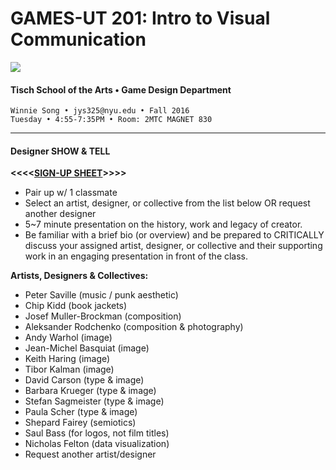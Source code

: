 # GAMES-UT 201: Intro to Visual Communication

![](http://www.fusionfilmfestival.com/wp-content/uploads/2013/01/tisch-logo-left.png)

#### Tisch School of the Arts • Game Design Department

    Winnie Song • jys325@nyu.edu • Fall 2016
    Tuesday • 4:55-7:35PM • Room: 2MTC MAGNET 830

---

#### Designer SHOW & TELL

**<<<<[SIGN-UP SHEET](https://docs.google.com/spreadsheets/d/1SUibYoUaLWTiFrpRIoNWrkfRFvp_zhDEw7EKqpZvUs4/edit?usp=sharing)>>>>**

* Pair up w/ 1 classmate
* Select an artist, designer, or collective from the list below OR request another designer
* 5~7 minute presentation on the history, work and legacy of creator.
* Be familiar with a brief bio (or overview) and be prepared to CRITICALLY discuss your assigned artist, designer, or collective and their supporting work in an engaging presentation in front of the class.

**Artists, Designers & Collectives:**
* Peter Saville (music / punk aesthetic)
* Chip Kidd (book jackets) 
* Josef Muller-Brockman (composition)
* Aleksander Rodchenko (composition & photography)
* Andy Warhol (image)
* Jean-Michel Basquiat (image)
* Keith Haring (image)
* Tibor Kalman (image)
* David Carson (type & image)
* Barbara Krueger (type & image)
* Stefan Sagmeister (type & image)
* Paula Scher (type & image)
* Shepard Fairey (semiotics)
* Saul Bass (for logos, not film titles)
* Nicholas Felton (data visualization)
* Request another artist/designer



